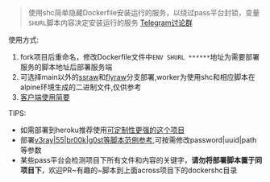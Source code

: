 > 使用shc简单隐藏Dockerfile安装运行的服务，以绕过pass平台封锁，变量`SHURL`脚本内容决定安装运行的服务  [Telegram讨论群](https://t.me/starts_sh_group)   
  
使用方式:  
1. fork项目后重命名，修改Dockerfile文件中`ENV SHURL ******`地址为需要部署服务的脚本地址后部署服务端  
2. 可选择main以外的[ssraw](https://github.com/mixool/dockershc/tree/ssraw)和[flyraw](https://github.com/mixool/dockershc/tree/flyraw)分支部署,worker为使用shc和相应脚本在alpine环境生成的二进制文件,仅供参考  
3. [客户端使用简要](https://github.com/mixool/heroku#%E5%AE%A2%E6%88%B7%E7%AB%AF%E4%BD%BF%E7%94%A8%E7%AE%80%E8%A6%81)  
  
TIPS:  
* 如需部署到heroku推荐使用[可定制性更强的这个项目](https://github.com/mixool/heroku)  
* 部署[v3ray|55|br00k|g0st等脚本范例参考](https://github.com/mixool/across/tree/master/dockershc),可按需修改password|uuid|path等参数  
* 某些pass平台会检测项目下所有文件和内容的关键字，**请勿将部署脚本置于同项目下**，欢迎PR~有趣的~脚本到上面across项目下的dockershc目录  
